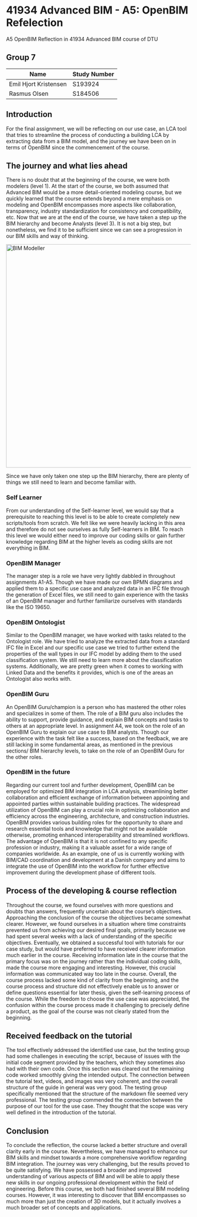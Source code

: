 # 41934 Advanced BIM - A5: OpenBIM Refelection
A5 OpenBIM Reflection in 41934 Advanced BIM course of DTU

## Group 7
|Name|Study Number|
|----|------------|
|Emil Hjort Kristensen|S193924|
|Rasmus Olsen|S184506|


## Introduction
For the final assignment, we will be reflecting on our use case, an LCA tool that tries to streamline the process of conducting a building LCA by extracting data from a BIM model, and the journey we have been on in terms of OpenBIM since the commencement of the course. 

## The journey and what lies ahead
There is no doubt that at the beginning of the course, we were both modelers (level 1). At the start of the course, we both assumed that Advanced BIM would be a more detail-oriented modeling course, but we quickly learned that the course extends beyond a mere emphasis on modeling and OpenBIM encompasses more aspects like collaboration, transparency, industry standardization for consistency and compatibility, etc. Now that we are at the end of the course, we have taken a step up the BIM hierarchy and become Analysts (level 3). It is not a big step, but nonetheless, we find it to be sufficient since we can see a progression in our BIM skills and way of thinking.

<img width="608" alt="BIM Modeller" src="https://github.com/Emilhjort/A5-OpenBIM-Reflection/assets/145363406/2211a4c2-967d-4e35-adba-ee7bd487ca49">


Since we have only taken one step up the BIM hierarchy, there are plenty of things we still need to learn and become familiar with.

### Self Learner
From our understanding of the Self-learner level, we would say that a prerequisite to reaching this level is to be able to create completely new scripts/tools from scratch. We felt like we were heavily lacking in this area and therefore do not see ourselves as fully Self-learners in BIM. To reach this level we would either need to improve our coding skills or gain further knowledge regarding BIM at the higher levels as coding skills are not everything in BIM. 

### OpenBIM Manager
The manager step is a role we have very lightly dabbled in throughout assignments A1-A5. Though we have made our own BPMN diagrams and applied them to a specific use case and analyzed data in an IFC file through the generation of Excel files, we still need to gain experience with the tasks of an OpenBIM manager and further familiarize ourselves with standards like the ISO 19650.

### OpenBIM Ontologist
Similar to the OpenBIM manager, we have worked with tasks related to the Ontologist role. We have tried to analyze the extracted data from a standard IFC file in Excel and our specific use case we tried to further extend the properties of the wall types in our IFC model by adding them to the used classification system. We still need to learn more about the classification systems. Additionally, we are pretty green when it comes to working with Linked Data and the benefits it provides, which is one of the areas an Ontologist also works with. 

### OpenBIM Guru
An OpenBIM Guru/champion is a person who has mastered the other roles and specializes in some of them. The role of a BIM guru also includes the ability to support, provide guidance, and explain BIM concepts and tasks to others at an appropriate level. In assignment A4, we took on the role of an OpenBIM Guru to explain our use case to BIM analysts. Though our experience with the task felt like a success, based on the feedback, we are still lacking in some fundamental areas, as mentioned in the previous sections/ BIM hierarchy levels, to take on the role of an OpenBIM Guru for the other roles. 

### OpenBIM in the future
Regarding our current tool and further development, OpenBIM can be employed for optimized BIM integration in LCA analysis, streamlining better collaboration and efficient exchange of information between appointing and appointed parties within sustainable building practices.
The widespread utilization of OpenBIM can play a crucial role in optimizing collaboration and efficiency across the engineering, architecture, and construction industries. OpenBIM provides various building roles for the opportunity to share and research essential tools and knowledge that might not be available otherwise, promoting enhanced interoperability and streamlined workflows. The advantage of OpenBIM is that it is not confined to any specific profession or industry, making it a valuable asset for a wide range of companies worldwide. As an example, one of us is currently working with BIM/CAD coordination and development at a Danish company and aims to integrate the use of OpenBIM into the workflow for further effective improvement during the development phase of different tools. 

## Process of the developing & course reflection
Throughout the course, we found ourselves with more questions and doubts than answers, frequently uncertain about the course’s objectives. Approaching the conclusion of the course the objectives became somewhat clearer. However, we found ourselves in a situation where time constraints prevented us from achieving our desired final goals, primarily because we had spent several weeks with a lack of understanding of the specific objectives. Eventually, we obtained a successful tool with tutorials for our case study, but would have preferred to have received clearer information much earlier in the course. 
Receiving information late in the course that the primary focus was on the journey rather than the individual coding skills, made the course more engaging and interesting. However, this crucial information was communicated way too late in the course.
Overall, the course process lacked some kind of clarity from the beginning, and the course process and structure did not effectively enable us to answer or define questions essential for later thesis, given the self-learning process of the course.
While the freedom to choose the use case was appreciated, the confusion within the course process made it challenging to precisely define a product, as the goal of the course was not clearly stated from the beginning.

## Received feedback on the tutorial
The tool effectively addressed the identified use case, but the testing group had some challenges in executing the script, because of issues with the initial code segment provided by the teachers, which they sometimes also had with their own code. Once this section was cleared out the remaining code worked smoothly giving the intended output.
The connection between the tutorial text, videos, and images was very coherent, and the overall structure of the guide in general was very good. The testing group specifically mentioned that the structure of the markdown file seemed very professional. The testing group commended the connection between the purpose of our tool for the use case. They thought that the scope was very well defined in the introduction of the tutorial. 

## Conclusion
To conclude the reflection, the course lacked a better structure and overall clarity early in the course. Nevertheless, we have managed to enhance our BIM skills and mindset towards a more comprehensive workflow regarding BIM integration. The journey was very challenging, but the results proved to be quite satisfying. 
We have possessed a broader and improved understanding of various aspects of BIM and will be able to apply these new skills in our ongoing professional development within the field of engineering.
Before this course, we both had finished several BIM modeling courses. However, it was interesting to discover that BIM encompasses so much more than just the creation of 3D models, but it actually involves a much broader set of concepts and applications.
